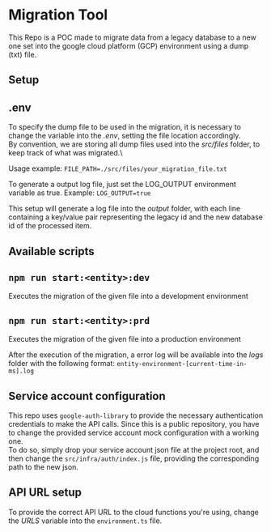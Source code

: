 # Migration Tool

This Repo is a POC made to migrate data from a legacy database to a new one set into the google cloud platform (GCP) environment using a dump (txt) file.

## Setup

## **.env**

To specify the dump file to be used in the migration, it is necessary to change the variable into the _.env_, setting the file location accordingly.\
By convention, we are storing all dump files used into the _src/files_ folder, to keep track of what was migrated.\

Usage example:
`FILE_PATH=./src/files/your_migration_file.txt`

To generate a output log file, just set the LOG_OUTPUT environment variable as true.
Example:
`LOG_OUTPUT=true`

This setup will generate a log file into the _output_ folder, with each line containing a key/value pair representing the legacy id and the new database id of the processed item.

## Available scripts

## `npm run start:<entity>:dev`

Executes the migration of the given file into a development environment

## `npm run start:<entity>:prd`

Executes the migration of the given file into a production environment

After the execution of the migration, a error log will be available into the _logs_ folder with the following format: `entity-environment-[current-time-in-ms].log`

## Service account configuration

This repo uses `google-auth-library` to provide the necessary authentication credentials to make the API calls.
Since this is a public repository, you have to change the provided service account mock configuration with a working one.\
To do so, simply drop your service account json file at the project root, and then change the `src/infra/auth/index.js` file, providing the corresponding path to the new json.

## API URL setup

To provide the correct API URL to the cloud functions you're using, change the _URLS_ variable into the `environment.ts` file.
